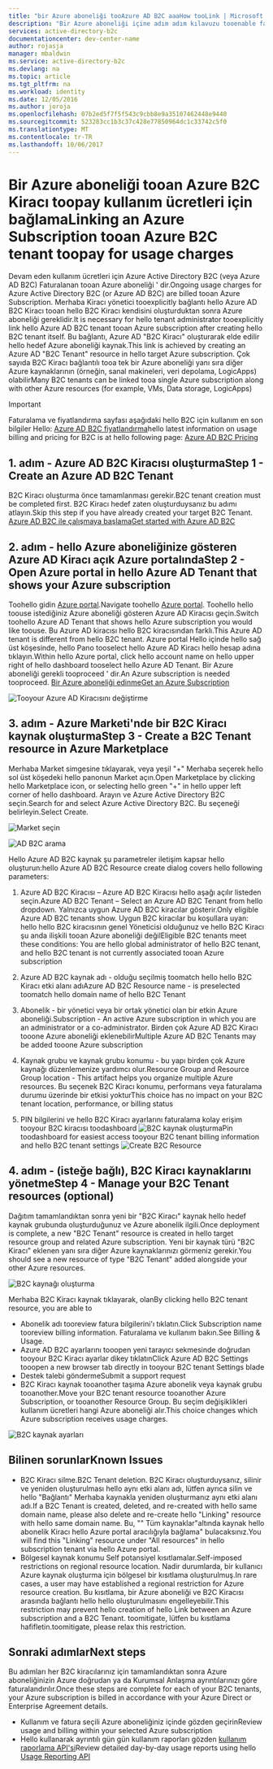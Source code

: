 ```yaml
---
title: "bir Azure aboneliği tooAzure AD B2C aaaHow tooLink | Microsoft Docs"
description: "Bir Azure aboneliği içine adım adım kılavuzu tooenable faturalama Azure AD B2C kiracısı için."
services: active-directory-b2c
documentationcenter: dev-center-name
author: rojasja
manager: mbaldwin
ms.service: active-directory-b2c
ms.devlang: na
ms.topic: article
ms.tgt_pltfrm: na
ms.workload: identity
ms.date: 12/05/2016
ms.author: joroja
ms.openlocfilehash: 07b2ed5f7f5f543c9cbb8e9a35107462448e9440
ms.sourcegitcommit: 523283cc1b3c37c428e77850964dc1c33742c5f0
ms.translationtype: MT
ms.contentlocale: tr-TR
ms.lasthandoff: 10/06/2017
---
```

# <a name="linking-an-azure-subscription-tooan-azure-b2c-tenant-toopay-for-usage-charges"></a><span data-ttu-id="eb90b-103">Bir Azure aboneliği tooan Azure B2C Kiracı toopay kullanım ücretleri için bağlama</span><span class="sxs-lookup"><span data-stu-id="eb90b-103">Linking an Azure Subscription tooan Azure B2C tenant toopay for usage charges</span></span>

<span data-ttu-id="eb90b-104">Devam eden kullanım ücretleri için Azure Active Directory B2C (veya Azure AD B2C) Faturalanan tooan Azure aboneliği ' dir.</span><span class="sxs-lookup"><span data-stu-id="eb90b-104">Ongoing usage charges for Azure Active Directory B2C (or Azure AD B2C) are billed tooan Azure Subscription.</span></span> <span data-ttu-id="eb90b-105">Merhaba Kiracı yönetici tooexplicitly bağlantı hello Azure AD B2C Kiracı tooan hello B2C Kiracı kendisini oluşturduktan sonra Azure aboneliği gereklidir.</span><span class="sxs-lookup"><span data-stu-id="eb90b-105">It is necessary for hello tenant administrator tooexplicitly link hello Azure AD B2C tenant tooan Azure subscription after creating hello B2C tenant itself.</span></span>  <span data-ttu-id="eb90b-106">Bu bağlantı, Azure AD "B2C Kiracı" oluşturarak elde edilir hello hedef Azure aboneliği kaynak.</span><span class="sxs-lookup"><span data-stu-id="eb90b-106">This link is achieved by creating an Azure AD "B2C Tenant" resource in hello target Azure subscription.</span></span> <span data-ttu-id="eb90b-107">Çok sayıda B2C Kiracı bağlantılı tooa tek bir Azure aboneliği yanı sıra diğer Azure kaynaklarının (örneğin, sanal makineleri, veri depolama, LogicApps) olabilir</span><span class="sxs-lookup"><span data-stu-id="eb90b-107">Many B2C tenants can be linked tooa single Azure subscription along with other Azure resources (for example, VMs, Data storage, LogicApps)</span></span>


> [!IMPORTANT]
> <span data-ttu-id="eb90b-108">Faturalama ve fiyatlandırma sayfası aşağıdaki hello B2C için kullanım en son bilgiler Hello: [Azure AD B2C fiyatlandırma](
https://azure.microsoft.com/pricing/details/active-directory-b2c/)</span><span class="sxs-lookup"><span data-stu-id="eb90b-108">hello latest information on usage billing and pricing for B2C is at hello following page: [Azure AD B2C Pricing](
https://azure.microsoft.com/pricing/details/active-directory-b2c/)</span></span>

## <a name="step-1---create-an-azure-ad-b2c-tenant"></a><span data-ttu-id="eb90b-109">1. adım - Azure AD B2C Kiracısı oluşturma</span><span class="sxs-lookup"><span data-stu-id="eb90b-109">Step 1 - Create an Azure AD B2C Tenant</span></span>
<span data-ttu-id="eb90b-110">B2C Kiracı oluşturma önce tamamlanması gerekir.</span><span class="sxs-lookup"><span data-stu-id="eb90b-110">B2C tenant creation must be completed first.</span></span> <span data-ttu-id="eb90b-111">B2C Kiracı hedef zaten oluşturduysanız bu adımı atlayın.</span><span class="sxs-lookup"><span data-stu-id="eb90b-111">Skip this step if you have already created your target B2C Tenant.</span></span> [<span data-ttu-id="eb90b-112">Azure AD B2C ile çalışmaya başlama</span><span class="sxs-lookup"><span data-stu-id="eb90b-112">Get started with Azure AD B2C</span></span>](active-directory-b2c-get-started.md)

## <a name="step-2---open-azure-portal-in-hello-azure-ad-tenant-that-shows-your-azure-subscription"></a><span data-ttu-id="eb90b-113">2. adım - hello Azure aboneliğinize gösteren Azure AD Kiracı açık Azure portalında</span><span class="sxs-lookup"><span data-stu-id="eb90b-113">Step 2 - Open Azure portal in hello Azure AD Tenant that shows your Azure subscription</span></span>
<span data-ttu-id="eb90b-114">Toohello gidin [Azure portal](https://portal.azure.com).</span><span class="sxs-lookup"><span data-stu-id="eb90b-114">Navigate toohello [Azure portal](https://portal.azure.com).</span></span> <span data-ttu-id="eb90b-115">Toohello hello toouse istediğiniz Azure aboneliği gösteren Azure AD Kiracısı geçin.</span><span class="sxs-lookup"><span data-stu-id="eb90b-115">Switch toohello Azure AD Tenant that shows hello Azure subscription you would like toouse.</span></span> <span data-ttu-id="eb90b-116">Bu Azure AD kiracısı hello B2C kiracısından farklı.</span><span class="sxs-lookup"><span data-stu-id="eb90b-116">This Azure AD tenant is different from hello B2C tenant.</span></span> <span data-ttu-id="eb90b-117">Azure portal Hello içinde hello sağ üst köşesinde, hello Pano tooselect hello Azure AD Kiracı hello hesap adına tıklayın.</span><span class="sxs-lookup"><span data-stu-id="eb90b-117">Within hello Azure portal, click hello account name on hello upper right of hello dashboard tooselect hello Azure AD Tenant.</span></span> <span data-ttu-id="eb90b-118">Bir Azure aboneliği gerekli tooproceed ' dir.</span><span class="sxs-lookup"><span data-stu-id="eb90b-118">An Azure subscription is needed tooproceed.</span></span> [<span data-ttu-id="eb90b-119">Bir Azure aboneliği edinme</span><span class="sxs-lookup"><span data-stu-id="eb90b-119">Get an Azure Subscription</span></span>](https://account.windowsazure.com/signup?showCatalog=True)

![Tooyour Azure AD Kiracısını değiştirme](./media/active-directory-b2c-how-to-enable-billing/SelectAzureADTenant.png)

## <a name="step-3---create-a-b2c-tenant-resource-in-azure-marketplace"></a><span data-ttu-id="eb90b-121">3. adım - Azure Marketi'nde bir B2C Kiracı kaynak oluşturma</span><span class="sxs-lookup"><span data-stu-id="eb90b-121">Step 3 - Create a B2C Tenant resource in Azure Marketplace</span></span>
<span data-ttu-id="eb90b-122">Merhaba Market simgesine tıklayarak, veya yeşil "+" Merhaba seçerek hello sol üst köşedeki hello panonun Market açın.</span><span class="sxs-lookup"><span data-stu-id="eb90b-122">Open Marketplace by clicking hello Marketplace icon, or selecting hello green "+" in hello upper left corner of hello dashboard.</span></span>  <span data-ttu-id="eb90b-123">Arayın ve Azure Active Directory B2C seçin.</span><span class="sxs-lookup"><span data-stu-id="eb90b-123">Search for and select Azure Active Directory B2C.</span></span> <span data-ttu-id="eb90b-124">Bu seçeneği belirleyin.</span><span class="sxs-lookup"><span data-stu-id="eb90b-124">Select Create.</span></span>

![Market seçin](./media/active-directory-b2c-how-to-enable-billing/marketplace.png)

![AD B2C arama](./media/active-directory-b2c-how-to-enable-billing/searchb2c.png)

<span data-ttu-id="eb90b-127">Hello Azure AD B2C kaynak şu parametreler iletişim kapsar hello oluşturun:</span><span class="sxs-lookup"><span data-stu-id="eb90b-127">hello Azure AD B2C Resource create dialog covers hello following parameters:</span></span>

1. <span data-ttu-id="eb90b-128">Azure AD B2C Kiracısı – Azure AD B2C Kiracısı hello aşağı açılır listeden seçin.</span><span class="sxs-lookup"><span data-stu-id="eb90b-128">Azure AD B2C Tenant – Select an Azure AD B2C Tenant from hello dropdown.</span></span>  <span data-ttu-id="eb90b-129">Yalnızca uygun Azure AD B2C kiracılar gösterir.</span><span class="sxs-lookup"><span data-stu-id="eb90b-129">Only eligible Azure AD B2C tenants show.</span></span>  <span data-ttu-id="eb90b-130">Uygun B2C kiracılar bu koşullara uyan: hello hello B2C kiracısının genel Yöneticisi olduğunuz ve hello B2C Kiracı şu anda ilişkili tooan Azure aboneliği değil</span><span class="sxs-lookup"><span data-stu-id="eb90b-130">Eligible B2C tenants meet these conditions: You are hello global administrator of hello B2C tenant, and hello B2C tenant is not currently associated tooan Azure subscription</span></span>

2. <span data-ttu-id="eb90b-131">Azure AD B2C kaynak adı - olduğu seçilmiş toomatch hello hello B2C Kiracı etki alanı adı</span><span class="sxs-lookup"><span data-stu-id="eb90b-131">Azure AD B2C Resource name - is preselected toomatch hello domain name of hello B2C Tenant</span></span>

3. <span data-ttu-id="eb90b-132">Abonelik - bir yönetici veya bir ortak yönetici olan bir etkin Azure aboneliği.</span><span class="sxs-lookup"><span data-stu-id="eb90b-132">Subscription - An active Azure subscription in which you are an administrator or a co-administrator.</span></span>  <span data-ttu-id="eb90b-133">Birden çok Azure AD B2C Kiracı tooone Azure aboneliği eklenebilir</span><span class="sxs-lookup"><span data-stu-id="eb90b-133">Multiple Azure AD B2C Tenants may be added tooone Azure subscription</span></span>

4. <span data-ttu-id="eb90b-134">Kaynak grubu ve kaynak grubu konumu - bu yapı birden çok Azure kaynağı düzenlemenize yardımcı olur.</span><span class="sxs-lookup"><span data-stu-id="eb90b-134">Resource Group and Resource Group location - This artifact helps you organize multiple Azure resources.</span></span>  <span data-ttu-id="eb90b-135">Bu seçenek B2C Kiracı konumu, performans veya faturalama durumu üzerinde bir etkisi yoktur</span><span class="sxs-lookup"><span data-stu-id="eb90b-135">This choice has no impact on your B2C tenant location, performance, or billing status</span></span>

5. <span data-ttu-id="eb90b-136">PIN bilgilerini ve hello B2C Kiracı ayarlarını faturalama kolay erişim tooyour B2C kiracısı toodashboard ![B2C kaynak oluşturma](./media/active-directory-b2c-how-to-enable-billing/createresourceb2c.png)</span><span class="sxs-lookup"><span data-stu-id="eb90b-136">Pin toodashboard for easiest access tooyour B2C tenant billing information and hello B2C tenant settings ![Create B2C Resource](./media/active-directory-b2c-how-to-enable-billing/createresourceb2c.png)</span></span>

## <a name="step-4---manage-your-b2c-tenant-resources-optional"></a><span data-ttu-id="eb90b-137">4. adım - (isteğe bağlı), B2C Kiracı kaynaklarını yönetme</span><span class="sxs-lookup"><span data-stu-id="eb90b-137">Step 4 - Manage your B2C Tenant resources (optional)</span></span>
<span data-ttu-id="eb90b-138">Dağıtım tamamlandıktan sonra yeni bir "B2C Kiracı" kaynak hello hedef kaynak grubunda oluşturduğunuz ve Azure abonelik ilgili.</span><span class="sxs-lookup"><span data-stu-id="eb90b-138">Once deployment is complete, a new "B2C Tenant" resource is created in hello target resource group and related Azure subscription.</span></span>  <span data-ttu-id="eb90b-139">Yeni bir kaynak türü "B2C Kiracı" eklenen yanı sıra diğer Azure kaynaklarınızı görmeniz gerekir.</span><span class="sxs-lookup"><span data-stu-id="eb90b-139">You should see a new resource of type "B2C Tenant" added alongside your other Azure resources.</span></span>

![B2C kaynağı oluşturma](./media/active-directory-b2c-how-to-enable-billing/b2cresourcedashboard.png)

<span data-ttu-id="eb90b-141">Merhaba B2C Kiracı kaynak tıklayarak, olan</span><span class="sxs-lookup"><span data-stu-id="eb90b-141">By clicking hello B2C tenant resource, you are able to</span></span>
- <span data-ttu-id="eb90b-142">Abonelik adı tooreview fatura bilgilerini'ı tıklatın.</span><span class="sxs-lookup"><span data-stu-id="eb90b-142">Click Subscription name tooreview billing information.</span></span> <span data-ttu-id="eb90b-143">Faturalama ve kullanım bakın.</span><span class="sxs-lookup"><span data-stu-id="eb90b-143">See Billing & Usage.</span></span>
- <span data-ttu-id="eb90b-144">Azure AD B2C ayarlarını tooopen yeni tarayıcı sekmesinde doğrudan tooyour B2C Kiracı ayarlar dikey tıklatın</span><span class="sxs-lookup"><span data-stu-id="eb90b-144">Click Azure AD B2C Settings tooopen a new browser tab directly in tooyour B2C tenant Settings blade</span></span>
- <span data-ttu-id="eb90b-145">Destek talebi gönderme</span><span class="sxs-lookup"><span data-stu-id="eb90b-145">Submit a support request</span></span>
- <span data-ttu-id="eb90b-146">B2C Kiracı kaynak tooanother taşıma Azure abonelik veya kaynak grubu tooanother.</span><span class="sxs-lookup"><span data-stu-id="eb90b-146">Move your B2C tenant resource tooanother Azure Subscription, or tooanother Resource Group.</span></span>  <span data-ttu-id="eb90b-147">Bu seçim değişiklikleri kullanım ücretleri hangi Azure aboneliği alır.</span><span class="sxs-lookup"><span data-stu-id="eb90b-147">This choice changes which Azure subscription receives usage charges.</span></span>

![B2C kaynak ayarları](./media/active-directory-b2c-how-to-enable-billing/b2cresourcesettings.png)

## <a name="known-issues"></a><span data-ttu-id="eb90b-149">Bilinen sorunlar</span><span class="sxs-lookup"><span data-stu-id="eb90b-149">Known Issues</span></span>
- <span data-ttu-id="eb90b-150">B2C Kiracı silme.</span><span class="sxs-lookup"><span data-stu-id="eb90b-150">B2C Tenant deletion.</span></span> <span data-ttu-id="eb90b-151">B2C Kiracı oluşturduysanız, silinir ve yeniden oluşturulması hello aynı etki alanı adı, lütfen ayrıca silin ve hello "Bağlantı" Merhaba kaynakla yeniden oluşturmanız aynı etki alanı adı.</span><span class="sxs-lookup"><span data-stu-id="eb90b-151">If a B2C Tenant is created, deleted, and re-created with hello same domain name, please also delete and re-create hello "Linking" resource with hello same domain name.</span></span>  <span data-ttu-id="eb90b-152">Bu, "" Tüm kaynaklar"altında kaynak hello abonelik Kiracı hello Azure portal aracılığıyla bağlama" bulacaksınız.</span><span class="sxs-lookup"><span data-stu-id="eb90b-152">You will find this "Linking" resource under "All resources" in hello subscription tenant via hello Azure portal.</span></span>
- <span data-ttu-id="eb90b-153">Bölgesel kaynak konumu Self potansiyel kısıtlamalar.</span><span class="sxs-lookup"><span data-stu-id="eb90b-153">Self-imposed restrictions on regional resource location.</span></span>  <span data-ttu-id="eb90b-154">Nadir durumlarda, bir kullanıcı Azure kaynak oluşturma için bölgesel bir kısıtlama oluşturulmuş.</span><span class="sxs-lookup"><span data-stu-id="eb90b-154">In rare cases, a user may have established a regional restriction for Azure resource creation.</span></span>  <span data-ttu-id="eb90b-155">Bu kısıtlama, bir Azure aboneliği ve B2C Kiracısı arasında bağlantı hello hello oluşturulmasını engelleyebilir.</span><span class="sxs-lookup"><span data-stu-id="eb90b-155">This restriction may prevent hello creation of hello Link between an Azure subscription and a B2C Tenant.</span></span> <span data-ttu-id="eb90b-156">toomitigate, lütfen bu kısıtlama hafifletin.</span><span class="sxs-lookup"><span data-stu-id="eb90b-156">toomitigate, please relax this restriction.</span></span>

## <a name="next-steps"></a><span data-ttu-id="eb90b-157">Sonraki adımlar</span><span class="sxs-lookup"><span data-stu-id="eb90b-157">Next steps</span></span>
<span data-ttu-id="eb90b-158">Bu adımları her B2C kiracılarınız için tamamlandıktan sonra Azure aboneliğinizin Azure doğrudan ya da Kurumsal Anlaşma ayrıntılarınızı göre faturalandırılır.</span><span class="sxs-lookup"><span data-stu-id="eb90b-158">Once these steps are complete for each of your B2C tenants, your Azure subscription is billed in accordance with your Azure Direct or Enterprise Agreement details.</span></span>
- <span data-ttu-id="eb90b-159">Kullanım ve fatura seçili Azure aboneliğiniz içinde gözden geçirin</span><span class="sxs-lookup"><span data-stu-id="eb90b-159">Review usage and billing within your selected Azure subscription</span></span>
- <span data-ttu-id="eb90b-160">Hello kullanarak ayrıntılı gün gün kullanım raporları gözden [kullanım raporlama API'si](active-directory-b2c-reference-usage-reporting-api.md)</span><span class="sxs-lookup"><span data-stu-id="eb90b-160">Review detailed day-by-day usage reports using hello [Usage Reporting API](active-directory-b2c-reference-usage-reporting-api.md)</span></span>
